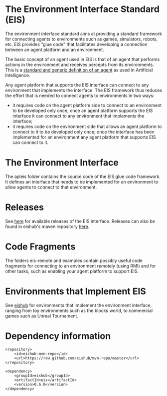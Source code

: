 # The Environment Interface Standard (EIS)

The environment interface standard aims at providing a standard framework for connecting agents to environments such as games, simulators, robots, etc. EIS provides "glue code" that facilitates developing a connection between an agent platform and an environment.

The basic concept of an agent used in EIS is that of an agent that performs actions in the environment and receives percepts from its environments. This is a [standard and generic definition of an agent](http://en.wikipedia.org/wiki/Intelligent_agent) as used in Artificial Intelligence.

Any agent platform that supports the EIS interface can connect to any environment that implements the interface. The EIS framework thus reduces the effort that is needed to connect agents to environments in two ways:

* it requires code on the agent platform side to connect to an environment to be developed only once; once an agent platform supports the EIS interface it can connect to any environment that implements the interface;
* it requires code on the environment side that allows an agent platform to connect to it to be developed only once; once the interface has been implemented for an environment any agent platform that supports EIS can connect to it.

# The Environment Interface
The apleis folder contains the source code of the EIS glue code framework. It defines an interface that needs to be implemented for an environment to allow agents to connect to that environment.

# Releases
See [here](https://github.com/eishub/eis/releases) for available releases of the EIS interface. Releases can also be found in eishub's maven repository [here](https://github.com/eishub/mvn-repo/tree/master/eishub/eis).

# Code Fragments
The folders eis-remote and examples contain possibly useful code fragments for connecting to an environment remotely (using RMI) and for other tasks, such as enabling your agent platform to support EIS.

# Environments that Implement EIS

See [eishub](https://github.com/eishub/) for environments that implement the environment interface, ranging from toy environments such as the blocks world, to commercial games such as Unreal Tournament.


# Dependency information

```
<repository>
	<id>eishub-mvn-repo</id>
	<url>https://raw.github.com/eishub/mvn-repo/master</url>
</repository>
```

```
<dependency>
	<groupId>eishub</groupId>
	<artifactId>eis</artifactId>
	<version>0.6.0</version>
</dependency>
```
